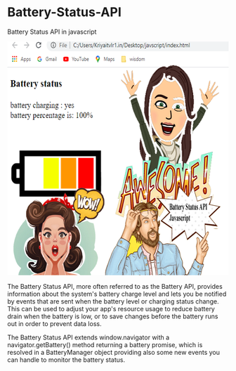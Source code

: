 # Battery-Status-API
Battery Status API in javascript

<img src="thambs.png" width="597" height="532">
<br>

The Battery Status API, more often referred to as the Battery API, provides information about the system's battery charge level and lets you be notified by events that are sent when the battery level or charging status change. This can be used to adjust your app's resource usage to reduce battery drain when the battery is low, or to save changes before the battery runs out in order to prevent data loss.

The Battery Status API extends window.navigator with a navigator.getBattery() method returning a battery promise, which is resolved in a BatteryManager object providing also some new events you can handle to monitor the battery status.
